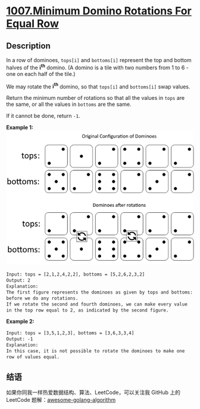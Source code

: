# [1007.Minimum Domino Rotations For Equal Row][title]

## Description
In a row of dominoes, `tops[i]` and `bottoms[i]` represent the top and bottom halves of the __i<sup>th</sup>__ domino. (A domino is a tile with two numbers from 1 to 6 - one on each half of the tile.)

We may rotate the __i<sup>th</sup>__ domino, so that `tops[i]` and `bottoms[i]` swap values.

Return the minimum number of rotations so that all the values in `tops` are the same, or all the values in `bottoms` are the same.

If it cannot be done, return `-1`.

**Example 1:**  
![domino](./domino.png)

```
Input: tops = [2,1,2,4,2,2], bottoms = [5,2,6,2,3,2]
Output: 2
Explanation: 
The first figure represents the dominoes as given by tops and bottoms: before we do any rotations.
If we rotate the second and fourth dominoes, we can make every value in the top row equal to 2, as indicated by the second figure.
```

**Example 2:**
```
Input: tops = [3,5,1,2,3], bottoms = [3,6,3,3,4]
Output: -1
Explanation: 
In this case, it is not possible to rotate the dominoes to make one row of values equal.
```

## 结语

如果你同我一样热爱数据结构、算法、LeetCode，可以关注我 GitHub 上的 LeetCode 题解：[awesome-golang-algorithm][me]

[title]: https://leetcode.com/problems/minimum-domino-rotations-for-equal-row/
[me]: https://github.com/Golang-Solutions/awesome-golang-algorithm
